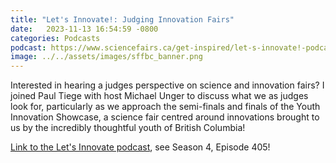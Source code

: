 ```yaml
---
title: "Let's Innovate!: Judging Innovation Fairs"
date:   2023-11-13 16:54:59 -0800
categories: Podcasts 
podcast: https://www.sciencefairs.ca/get-inspired/let-s-innovate!-podcast/
image: ../../assets/images/sffbc_banner.png
---
```


Interested in hearing a judges perspective on science and innovation fairs? I joined Paul Tiege with host Michael Unger to discuss what we as judges look for, particularly as we approach the semi-finals and finals of the Youth Innovation Showcase, a science fair centred around innovations brought to us by the incredibly thoughtful youth of British Columbia!

<a href="https://www.sciencefairs.ca/get-inspired/let-s-innovate!-podcast/">Link to the Let's Innovate podcast</a>, see Season 4, Episode 405!
